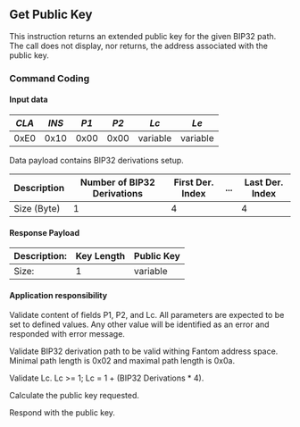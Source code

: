 ## Get Public Key

This instruction returns an extended public key for the given BIP32 path. The call does not
display, nor returns, the address associated with the public key.

### Command Coding

#### Input data

| *CLA* | *INS* | *P1* | *P2* |   *Lc*   |   *Le*   |
|-------|-------|------|------|----------|----------|
|  0xE0 |  0x10 | 0x00 | 0x00 | variable | variable |

Data payload contains BIP32 derivations setup.

| Description | Number of BIP32 Derivations | First Der. Index | ... | Last Der. Index | 
|-------------|-----------------------------|------------------|-----|-----------------|
| Size (Byte) |    1                        |        4         |     |       4         |

#### Response Payload

|Description: | Key Length     | Public Key  |
|-------------|----------------|-------------|
|Size:        |   1            | variable    |

#### Application responsibility

Validate content of fields P1, P2, and Lc. All parameters are expected
to be set to defined values. Any other value will be identified
as an error and responded with error message.

Validate BIP32 derivation path to be valid withing Fantom address space.
Minimal path length is 0x02 and maximal path length is 0x0a.

Validate Lc. Lc >= 1; Lc = 1 + (BIP32 Derivations * 4).
 
Calculate the public key requested.

Respond with the public key.
